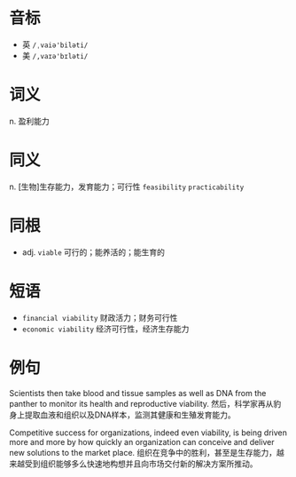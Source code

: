 # 音标

- 英 `/ˌvaiə'biləti/`
- 美 `/,vaɪə'bɪləti/`

# 词义

n. 盈利能力


# 同义

n. [生物]生存能力，发育能力；可行性
`feasibility` `practicability`

# 同根

- adj. `viable` 可行的；能养活的；能生育的

# 短语

- `financial viability` 财政活力；财务可行性
- `economic viability` 经济可行性，经济生存能力

# 例句

Scientists then take blood and tissue samples as well as DNA from the panther to monitor its health and reproductive viability.
然后，科学家再从豹身上提取血液和组织以及DNA样本，监测其健康和生殖发育能力。

Competitive success for organizations, indeed even viability, is being driven more and more by how quickly an organization can conceive and deliver new solutions to the market place.
组织在竞争中的胜利，甚至是生存能力，越来越受到组织能够多么快速地构想并且向市场交付新的解决方案所推动。


